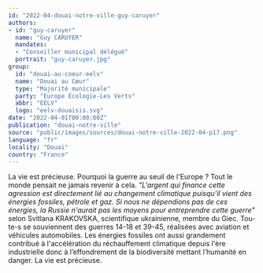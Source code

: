 ```yaml
---
id: "2022-04-douai-notre-ville-guy-caruyer"
authors:
- id: "guy-caruyer"
  name: "Guy CARUYER"
  mandates: 
  - "Conseiller municipal délégué"
  portrait: "guy-caruyer.jpg"
group:
  id: "douai-au-coeur-eelv"
  name: "Douai au Cœur"
  type: "Majorité municipale"
  party: "Europe Écologie-Les Verts"
  abbr: "EELV"
  logo: "eelv-douaisis.svg"
date: "2022-04-01T00:00:00Z"
publication: "douai-notre-ville"
source: "public/images/sources/douai-notre-ville-2022-04-p17.png"
language: "fr"
locality: "Douai"
country: "France"
---
```


La vie est précieuse. Pourquoi la guerre au seuil de l'Europe ? Tout le monde pensait ne jamais revenir à cela. *"L'argent qui finance cette agression est directement lié au changement climatique puisqu’il vient des énergies fossiles, pétrole et gaz. Si nous ne dépendions pas de ces énergies, la Russie n'aurait pas les moyens pour entreprendre cette guerre"* selon Svitlana KRAKOVSKA, scientifique ukrainienne, membre du Giec. Tou-te-s se souviennent des guerres 14-18 et 39-45, réalisées avec aviation et véhicules automobiles. Les énergies fossiles ont aussi grandement contribué à l'accélération du réchauffement climatique depuis l'ère industrielle donc à l’effondrement de la biodiversité mettant l’humanité en danger. La vie est précieuse.
